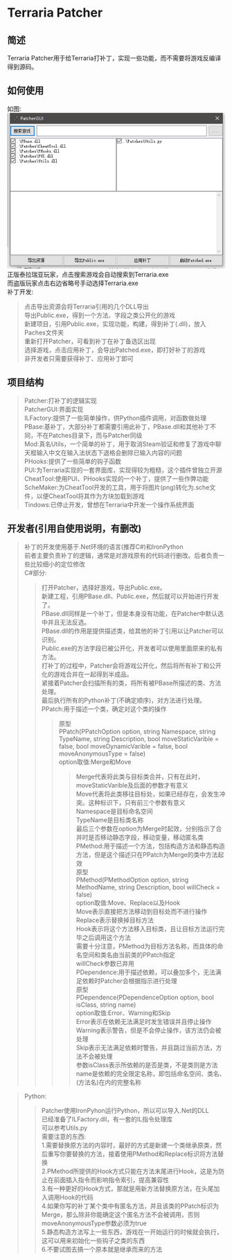 # Terraria Patcher

## 简述
Terraria Patcher用于给Terraria打补丁，实现一些功能，而不需要将游戏反编译得到源码。
  
## 如何使用
如图:  
![](Pictures/Form.png)  
正版泰拉瑞亚玩家，点击搜索游戏会自动搜索到Terraria.exe  
而盗版玩家点击右边省略号手动选择Terraria.exe  
补丁开发:  
>点击导出资源会将Terraria引用的几个DLL导出  
>导出Public.exe，得到一个方法、字段之类公开化的游戏  
>新建项目，引用Public.exe，实现功能，构建，得到补丁(.dll)，放入Paches文件夹  
>重新打开Patcher，可看到补丁在补丁备选区出现  
>选择游戏，点击应用补丁，会导出Patched.exe，即打好补丁的游戏  
非开发者只需要获得补丁、应用补丁即可  
  
## 项目结构
>Patcher:打补丁的逻辑实现  
>PatcherGUI:界面实现  
>ILFactory:提供了一些简单操作，供Python插件调用，对函数做处理  
>PBase:基补丁，大部分补丁都需要引用此补丁，PBase.dll和其他补丁不同，不在Patches目录下，而与Patcher同级  
>Mod:真名Utils，一个简单的补丁，用于取消Steam验证和修复了游戏中聊天框输入中文在输入法状态下退格会删除已输入内容的问题  
>PHooks:提供了一些简单的钩子函数  
>PUI:为Terraria实现的一套界面库，实现得较为粗糙，这个插件曾独立开源  
>CheatTool:使用PUI、PHooks实现的一个补丁，提供了一些作弊功能  
>ScheMaker:为CheatTool开发的工具，用于将图片(png)转化为.sche文件，以便CheatTool将其作为方块加载到游戏  
>Tindows:已停止开发，曾想在Terraria中开发一个操作系统界面  

## 开发者(引用自使用说明，有删改)
>补丁的开发使用基于.Net环境的语言(推荐C#)和IronPython  
>前者主要负责补丁的逻辑，通常是对游戏原有的代码进行删改。后者负责一些比较细小的定位修改  
>C#部分:  
>>打开Patcher，选择好游戏，导出Public.exe。  
>>新建工程，引用PBase.dll、Public.exe，然后就可以开始进行开发了。  
>>PBase.dll同样是一个补丁，但是本身没有功能，在Patcher中默认选中并且无法反选。  
>>PBase.dll的作用是提供描述类，给其他的补丁引用以让Patcher可以识别。  
>>Public.exe的方法字段已被公开化，开发者可以使用里面原来的私有方法。  
>>打补丁的过程中，Patcher会将游戏公开化，然后将所有补丁和公开化的游戏合并在一起得到半成品。  
>>紧接着Patcher会扫描所有的类，将所有被PBase所描述的类、方法处理。  
>>最后执行所有的Python补丁(不确定顺序)，对方法进行处理。  
>>PPatch:用于描述一个类，确定对这个类的操作  
>>>原型  
>>>PPatch(PPatchOption option, string Namespace, string TypeName, string Description, bool moveStaticVarible = false, bool moveDynamicVarible = false, bool moveAnonymousType = false)  
>>>option取值:Merge和Move  
>>>>Merge代表将此类与目标类合并，只有在此时，moveStaticVarible及后面的参数才有意义  
>>>>Move代表将此类移往目标处，如果已经存在，会发生冲突。这种标识下，只有前三个参数有意义  
>>>Namespace是目标命名空间  
>>>TypeName是目标类名称  
>>>最后三个参数在option为Merge时起效，分别指示了合并时是否移动静态字段，移动变量，移动匿名类  
>>PMethod:用于描述一个方法，包括构造方法和静态构造方法，但是这个描述只在PPatch为Merge的类中方法起效    
>>>原型  
>>>PMethod(PMethodOption option, string MethodName, string Description, bool willCheck = false)  
>>>option取值:Move、Replace以及Hook  
>>>>Move表示直接把方法移动到目标处而不进行操作  
>>>>Replace表示替换掉目标方法  
>>>>Hook表示将这个方法移入目标类，且让目标方法运行完毕之后调用这个方法  
>>>需要十分注意，PMethod为目标方法名称，而具体的命名空间和类名由当前类的PPatch指定  
>>>willCheck参数已弃用  
>>PDependence:用于描述依赖，可以叠加多个，无法满足依赖时Patcher会根据指示进行处理    
>>>原型  
>>>PDependence(PDependenceOption option, bool isClass, string name)  
>>>option取值:Error、Warning和Skip  
>>>>Error表示在依赖无法满足时发生错误并且停止操作  
>>>>Warning表示警告，但是不会停止操作，该方法仍会被处理  
>>>>Skip表示无法满足依赖时警告，并且跳过当前方法，方法不会被处理  
>>>参数isClass表示所依赖的是否是类，不是类则是方法  
>>>name是依赖的完全限定名称，即包括命名空间、类名、(方法名)在内的完整名称  
  
>Python:  
>>Patcher使用IronPyhon运行Python，所以可以导入.Net的DLL  
>>已经准备了ILFactory.dll，有一套的IL指令处理库  
>>可以参考Utils.py  
>需要注意的东西:  
>>1.需要替换原方法的内容时，最好的方式是新建一个类继承原类，然后重写你要替换的方法，接着使用PMethod和Replace标识将方法替换  
>>2.PMethod所提供的Hook方式只能在方法末尾进行Hook，这是为防止在前面插入指令而影响指令索引，提高兼容性  
>>3.有一种更好的Hook方式，那就是用新方法替换原方法，在头尾加入调用Hook的代码  
>>4.如果你写的补丁某个类中有匿名方法，并且该类的PPatch标识为Merge，那么除非你能确定这个匿名方法不会被调用，否则moveAnonymousType参数必须为true  
>>5.静态构造方法写上一些东西，游戏在一开始运行的时候就会执行，这可以用来初始化一些钩子之类的东西  
>>6.不要试图去搞一个原本就是继承而来的方法  